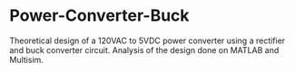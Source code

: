 # Power-Converter-Buck
Theoretical design of a 120VAC to 5VDC power converter using a rectifier and buck converter circuit. Analysis of the design done on MATLAB and Multisim. 
